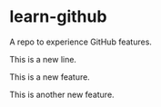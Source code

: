 # learn-github
A repo to experience GitHub features.

This is a new line.

This is a new feature.

This is another new feature.
